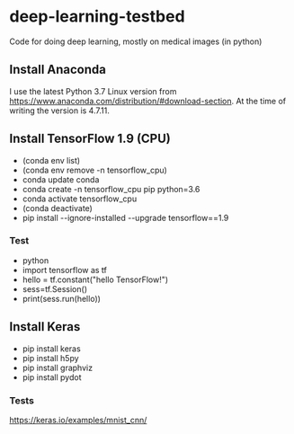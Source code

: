 # deep-learning-testbed

Code for doing deep learning, mostly on medical images (in python) 

## Install Anaconda
I use the latest Python 3.7 Linux version from https://www.anaconda.com/distribution/#download-section. At the time of writing the version is 4.7.11.

## Install TensorFlow 1.9 (CPU)
* (conda env list)
* (conda env remove -n tensorflow_cpu)
* conda update conda
* conda create -n tensorflow_cpu pip python=3.6
* conda activate tensorflow_cpu
* (conda deactivate)
* pip install --ignore-installed --upgrade tensorflow==1.9

### Test
* python
* import tensorflow as tf
* hello = tf.constant("hello TensorFlow!")
* sess=tf.Session() 
* print(sess.run(hello))

## Install Keras
* pip install keras
* pip install h5py
* pip install graphviz
* pip install pydot

### Tests
https://keras.io/examples/mnist_cnn/
